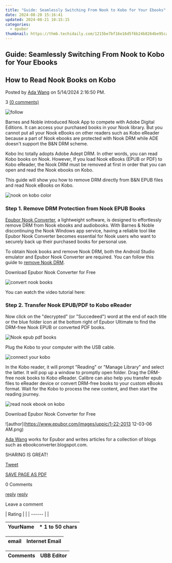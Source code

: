 ```yaml
---
title: "Guide: Seamlessly Switching From Nook to Kobo for Your Ebooks"
date: 2024-08-20 15:16:41
updated: 2024-08-21 10:15:15
categories:
  - epubor
thumbnail: https://thmb.techidaily.com/1215be7bf16e16d5f6b24b8264be95ca24fa72ef1060d56459e0d3eb4a0d48cf.jpg
---
```


## Guide: Seamlessly Switching From Nook to Kobo for Your Ebooks

## How to Read Nook Books on Kobo

Posted by [Ada Wang](https://plus.google.com/+AdaWang/posts) on 5/14/2024 2:16:50 PM.

3 [(0 comments)](http://www.epubor.com/#comment-area) 



![follow](http://www.epubor.com/images/follow.png)

Barnes and Noble introduced Nook App to compete with Adobe Digital Editions. It can access your purchased books in your Nook library. But you cannot put all your Nook eBooks on other readers such as Kobo eReader because a part of Nook ebooks are protected with Nook DRM while ADE doesn't support the B&N DRM scheme. 

Kobo Inc totally adopts Adobe Adept DRM. In other words, you can read Kobo books on Nook. However, If you load Nook eBooks (EPUB or PDF) to Kobo eReader, the Nook DRM must be removed at first in order that you can open and read the Nook ebooks on Kobo.

This guide will show you how to remove DRM directly from B&N EPUB files and read Nook eBooks on Kobo.

![nook on kobo color](http://www.epubor.com/images/uppic/nook-on-kobo-color.png)

### Step 1\. Remove DRM Protection from Nook EPUB Books

[Epubor Nook Converter](https://tools.techidaily.com/epubor/nook-converter/), a lightweight software, is designed to effortlessly remove DRM from Nook ebooks and audiobooks. With Barnes & Noble discontinuing the Nook Windows app service, having a reliable tool like Epubor Nook Converter becomes essential for Nook users who want to securely back up their purchased books for personal use.

To obtain Nook books and remove Nook DRM, both the Android Studio emulator and Epubor Nook Converter are required. You can follow this guide to [remove Nook DRM](https://tools.techidaily.com/epubor/nook-converter/). 

Download Epubor Nook Converter for Free

[](https://tools.techidaily.com/epubor/nook-converter/) [](https://tools.techidaily.com/epubor/nook-converter/) 

![convert nook books](http://www.epubor.com/images/uppic/convert-nook-books-1.png)

You can watch the video tutorial here:

### Step 2\. Transfer Nook EPUB/PDF to Kobo eReader

Now click on the "decrypted" (or "Succedeed") word at the end of each title or the blue folder icon at the bottom right of Epubor Ultimate to find the DRM-free Nook EPUB or converted PDF books.

![Nook epub pdf books](http://www.epubor.com/images/uppic/nook-epub-pdf-book.png)

Plug the Kobo to your computer with the USB cable. 

![connect your kobo](http://www.epubor.com/images/uppic/connect-your-kobo-to-computer.jpg)

In the Kobo reader, it will prompt "Reading" or "Manage Library" and select the latter. It will pop up a window to promptly open folder. Drag the DRM-free nook books to Kobo eReader. Calibre can also help you transfer epub files to eReader device or convert DRM-free books to your custom eBooks format. Wait for the Kobo to process the new content, and then start the reading journey.

![read nook ebook on kobo](http://www.epubor.com/images/uppic/read-nook-ebook-on-kobo-glo.png)

Download Epubor Nook Converter for Free

[](https://tools.techidaily.com/epubor/nook-converter/) [](https://tools.techidaily.com/epubor/nook-converter/) 

![author](https://www.epubor.com/images/uppic/1-22-2013 12-03-06 AM.png)

[Ada Wang](https://plus.google.com/+AdaWang/posts) works for Epubor and writes articles for a collection of blogs such as ebookconverter.blogspot.com.

SHARING IS GREAT!

[Tweet](https://twitter.com/share) 

[SAVE PAGE AS PDF](https://tools.techidaily.com/epubor/products/) 



0 Comments

[reply](https://tools.techidaily.com/epubor/products/) [reply](https://tools.techidaily.com/epubor/products/) 

Leave a comment

| Rating |  |
| ------ |  |

| YourName | \*  1 to 50 chars |
| -------- | ----------------- |

| email | Internet Email |
| ----- | -------------- |

| Comments | UBB Editor |
| -------- | ---------- |

<ins class="adsbygoogle"
     style="display:block"
     data-ad-format="autorelaxed"
     data-ad-client="ca-pub-7571918770474297"
     data-ad-slot="1223367746"></ins>



<ins class="adsbygoogle"
     style="display:block"
     data-ad-client="ca-pub-7571918770474297"
     data-ad-slot="8358498916"
     data-ad-format="auto"
     data-full-width-responsive="true"></ins>
